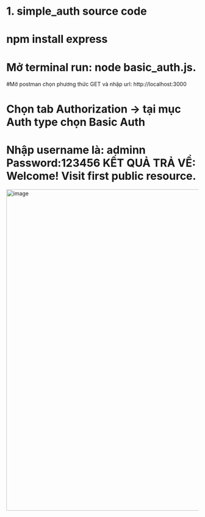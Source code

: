 # 1. simple_auth source code
# npm install express
# Mở terminal run: node basic_auth.js.
#Mở postman chọn phương thức GET và nhập url: http://localhost:3000
# Chọn tab Authorization -> tại mục Auth type chọn Basic Auth
# Nhập username là: adminn   Password:123456  KẾT QUẢ TRẢ VỀ: Welcome! Visit first public resource.
<img width="1821" height="840" alt="image" src="https://github.com/user-attachments/assets/2e9f65f5-e310-49ea-8233-59c2e8be302b" />

